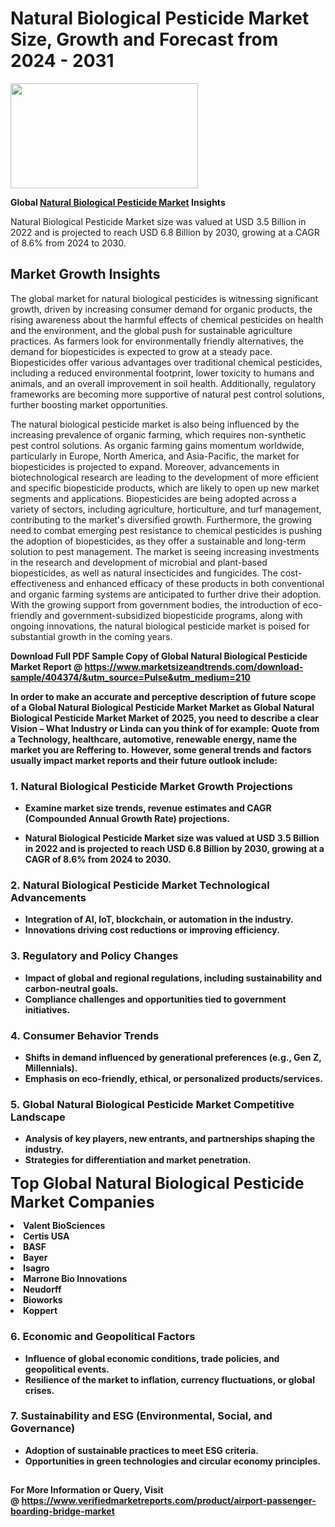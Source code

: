 <H1>Natural Biological Pesticide Market Size, Growth and Forecast from 2024 - 2031</H1><img class="aligncenter size-medium wp-image-584254" src="https://thirdeyenews.in/wp-content/uploads/2024/09/Global-Market-Research-300x168.jpeg" alt="" width="300" height="168" /><p><strong>Global&nbsp;<a href="https://www.marketsizeandtrends.com/download-sample/404374/&amp;utm_source=Pulse&amp;utm_medium=210">Natural Biological Pesticide Market</a> Insights</strong></p><p>Natural Biological Pesticide Market size was valued at USD 3.5 Billion in 2022 and is projected to reach USD 6.8 Billion by 2030, growing at a CAGR of 8.6% from 2024 to 2030.</p><p><h2>Market Growth Insights</h2> <p>The global market for natural biological pesticides is witnessing significant growth, driven by increasing consumer demand for organic products, the rising awareness about the harmful effects of chemical pesticides on health and the environment, and the global push for sustainable agriculture practices. As farmers look for environmentally friendly alternatives, the demand for biopesticides is expected to grow at a steady pace. Biopesticides offer various advantages over traditional chemical pesticides, including a reduced environmental footprint, lower toxicity to humans and animals, and an overall improvement in soil health. Additionally, regulatory frameworks are becoming more supportive of natural pest control solutions, further boosting market opportunities.</p> <p><strong></strong></p> <p>The natural biological pesticide market is also being influenced by the increasing prevalence of organic farming, which requires non-synthetic pest control solutions. As organic farming gains momentum worldwide, particularly in Europe, North America, and Asia-Pacific, the market for biopesticides is projected to expand. Moreover, advancements in biotechnological research are leading to the development of more efficient and specific biopesticide products, which are likely to open up new market segments and applications. Biopesticides are being adopted across a variety of sectors, including agriculture, horticulture, and turf management, contributing to the market's diversified growth. Furthermore, the growing need to combat emerging pest resistance to chemical pesticides is pushing the adoption of biopesticides, as they offer a sustainable and long-term solution to pest management. The market is seeing increasing investments in the research and development of microbial and plant-based biopesticides, as well as natural insecticides and fungicides. The cost-effectiveness and enhanced efficacy of these products in both conventional and organic farming systems are anticipated to further drive their adoption. With the growing support from government bodies, the introduction of eco-friendly and government-subsidized biopesticide programs, along with ongoing innovations, the natural biological pesticide market is poised for substantial growth in the coming years.</p> <p><strong></p><p><span class=""><strong>Download Full PDF Sample Copy of Global Natural Biological Pesticide Market Report</strong> @ <a href="https://www.marketsizeandtrends.com/download-sample/404374/&amp;utm_source=Pulse&amp;utm_medium=210" target="_blank">https://www.marketsizeandtrends.com/download-sample/404374/&amp;utm_source=Pulse&amp;utm_medium=210</a></span></p><p>In order to make an accurate and perceptive description of future scope of a Global&nbsp;Natural Biological Pesticide Market Market as Global&nbsp;Natural Biological Pesticide Market Market of 2025, you need to describe a clear Vision &ndash; What Industry or Linda can you think of for example: Quote from a Technology, healthcare, automotive, renewable energy, name the market you are Reffering to. However, some general trends and factors usually impact market reports and their future outlook include:</p><h3>1.&nbsp;<strong>Natural Biological Pesticide Market Growth Projections</strong></h3><ul><li>Examine market size trends, revenue estimates and CAGR (Compounded Annual Growth Rate) projections.</li><li><p>Natural Biological Pesticide Market size was valued at USD 3.5 Billion in 2022 and is projected to reach USD 6.8 Billion by 2030, growing at a CAGR of 8.6% from 2024 to 2030.</p></li></ul><h3>2.&nbsp;<strong>Natural Biological Pesticide Market Technological Advancements</strong></h3><ul><li>Integration of AI, IoT, blockchain, or automation in the industry.</li><li>Innovations driving cost reductions or improving efficiency.</li></ul><h3>3.&nbsp;<strong>Regulatory and Policy Changes</strong></h3><ul><li>Impact of global and regional regulations, including sustainability and carbon-neutral goals.</li><li>Compliance challenges and opportunities tied to government initiatives.</li></ul><h3>4.&nbsp;<strong>Consumer Behavior Trends</strong></h3><ul><li>Shifts in demand influenced by generational preferences (e.g., Gen Z, Millennials).</li><li>Emphasis on eco-friendly, ethical, or personalized products/services.</li></ul><h3>5.&nbsp;<strong>Global Natural Biological Pesticide Market Competitive Landscape</strong></h3><ul><li>Analysis of key players, new entrants, and partnerships shaping the industry.</li><li>Strategies for differentiation and market penetration.</li></ul><p data-pm-slice="1 1 []"><span style="color: inherit; font-family: inherit; font-size: 25px;">Top Global Natural Biological Pesticide Market Companies</span></p><div class="" data-test-id=""><p><li>Valent BioSciences</li><li> Certis USA</li><li> BASF</li><li> Bayer</li><li> Isagro</li><li> Marrone Bio Innovations</li><li> Neudorff</li><li> Bioworks</li><li> Koppert</li></p></div><h3>6.&nbsp;<strong>Economic and Geopolitical Factors</strong></h3><ul><li>Influence of global economic conditions, trade policies, and geopolitical events.</li><li>Resilience of the market to inflation, currency fluctuations, or global crises.</li></ul><h3>7.&nbsp;<strong>Sustainability and ESG (Environmental, Social, and Governance)</strong></h3><ul><li>Adoption of sustainable practices to meet ESG criteria.</li><li>Opportunities in green technologies and circular economy principles.</li></ul><h2><strong style="font-size: 14px;">For More Information or Query, Visit @&nbsp;</strong><a style="background-color: #ffffff; font-size: 14px;" href="https://www.marketsizeandtrends.com/report/natural-biological-pesticide-market/" target="_blank">https://www.verifiedmarketreports.com/product/airport-passenger-boarding-bridge-market</a></h2>
